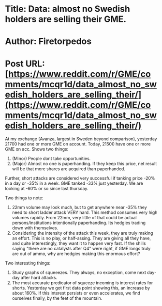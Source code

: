 # Title: Data: almost no Swedish holders are selling their GME.
# Author: Firetorpedos
# Post URL: [https://www.reddit.com/r/GME/comments/mcqr1d/data_almost_no_swedish_holders_are_selling_their/](https://www.reddit.com/r/GME/comments/mcqr1d/data_almost_no_swedish_holders_are_selling_their/)


At my exchange (Avanza, largest in Sweden beyond comparison), yesterday 21700 had one or more GME on account. Today, 21500 have one or more GME on acc. Shows two things:

1. (Minor) People dont take opportunities.
2. (Major) Almost no one is paperhanding. If they keep this price, net result will be that more shares are acquired than paperhanded.

Further, short attacks are considered very successful if tanking price -20% in a day or -35% in a week. GME tanked -33% just yesterday. We are looking at -60% or so since last thursday.

Two things to note:
1. 22mm volume may look much, but to get anywhere near -35% they need to short ladder attack VERY hard. This method consumes very high volumes rapidly. From 22mm, very little of that could be actual persons/institutions intentionally paperhanding. Its hedgies trading down with themselves.
2. Considering the intensity of the attack this week, they are truly making an effort. This is no play, or half-assing. They are giving all they have, and quite interestingly, they want it to happen very fast. If the shills saying "there are no catalysts after Q4" were right, if GME longs truly are out of ammo, why are hedgies making this enormous effort?

Two interesting things:
1. Study graphs of squeeezes. They always, no exception, come next day-day after hard attacks.
2. The most accurate predicator of squeeze incoming is interest rates for shorts. Yesterday we got first data point showing this, an increase by about 160%. If this interest persists or even accelerates, we find ourselves finally, by the feet of the mountain.